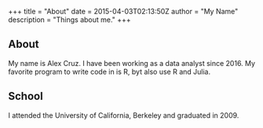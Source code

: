 +++
title = "About"
date = 2015-04-03T02:13:50Z
author = "My Name"
description = "Things about me."
+++

## About

My name is Alex Cruz.  I have been working as a data analyst since 2016.  My favorite program to write code in is R, byt also use R and Julia.

## School

I attended the University of California, Berkeley and graduated in 2009.